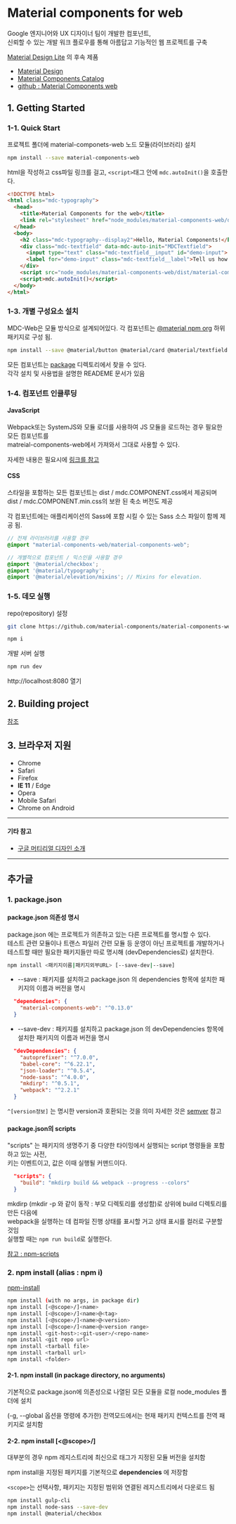 # Material components for web

Google 엔지니어와 UX 디자이너 팀이 개발한 컴포넌트,  
신뢰할 수 있는 개발 워크 플로우를 통해 아름답고 기능적인 웹 프로젝트를 구축  

[Material Design Lite](https://getmdl.io/) 의 후속 제품

* [Material Design](https://material.io/)
* [Material Components Catalog](https://material-components-web.appspot.com/)
* [github : Material Components web](https://github.com/material-components/material-components-web)

## 1. Getting Started

### 1-1. Quick Start

프로젝트 폴더에 material-componets-web 노드 모듈(라이브러리) 설치

```sh
npm install --save material-components-web
```

html을 작성하고 css파일 링크를 걸고,  `<script>`태그 안에 `mdc.autoInit()`을 호출한다.

```html
<!DOCTYPE html>
<html class="mdc-typography">
  <head>
    <title>Material Components for the web</title>
    <link rel="stylesheet" href="node_modules/material-components-web/dist/material-components-web.css">
  </head>
  <body>
    <h2 class="mdc-typography--display2">Hello, Material Components!</h2>
    <div class="mdc-textfield" data-mdc-auto-init="MDCTextfield">
      <input type="text" class="mdc-textfield__input" id="demo-input">
      <label for="demo-input" class="mdc-textfield__label">Tell us how you feel!</label>
    </div>
    <script src="node_modules/material-components-web/dist/material-components-web.js"></script>
    <script>mdc.autoInit()</script>
  </body>
</html>
```

### 1-3. 개별 구성요소 설치

MDC-Web은 모듈 방식으로 설계되어있다. 각 컴포넌트는 [@material npm org](https://www.npmjs.com/org/material) 하위 패키지로 구성 됨.

```sh
npm install --save @material/button @material/card @material/textfield @material/typography
```

모든 컴포넌트는 [package](https://github.com/material-components/material-components-web/tree/master/packages) 디렉토리에서 찾을 수 있다.  
각각 설치 및 사용법을 설명한 READEME 문서가 있음

### 1-4. 컴포넌트 인클루딩

#### JavaScript

Webpack또는 SystemJS와 모듈 로더를 사용하여 JS 모듈을 로드하는 경우 필요한 모든 컴포넌트를  
matreial-components-web에서 가져와서 그대로 사용할 수 있다.

자세한 내용은 필요시에 [링크를 참고](https://github.com/material-components/material-components-web#javascript) 

#### CSS

스타일을 포함하는 모든 컴포넌트는 dist / mdc.COMPONENT.css에서 제공되며  
dist / mdc.COMPONENT.min.css의 보완 된 축소 버전도 제공

각 컴포넌트에는 애플리케이션의 Sass에 포함 시킬 수 있는 Sass 소스 파일이 함께 제공 됨.

```scss
// 전체 라이브러리를 사용할 경우
@import "material-components-web/material-components-web";

// 개별적으로 컴포넌트 / 믹스인을 사용할 경우
@import '@material/checkbox';
@import '@material/typography';
@import '@material/elevation/mixins'; // Mixins for elevation.
```

### 1-5. 데모 실행

repo(repository) 설정

```sh
git clone https://github.com/material-components/material-components-web.git && cd material-compontents-web

npm i
```

개발 서버 실행

```sh
npm run dev
```

http://localhost:8080 열기

## 2. Building project

[참조](https://github.com/material-components/material-components-web/blob/master/docs/getting-started.md)

## 3. 브라우저 지원

+ Chrome
+ Safari
+ Firefox
+ **IE 11** / Edge
+ Opera
+ Mobile Safari
+ Chrome on Android

***

#### 기타 참고

* [구글 머티리얼 디자인 소개](http://davidlab.net/google-design-ko/material-design/introduction.html#introduction-principles)

***

## 추가글

### 1. package.json

#### package.json 의존성 명시

package.json 에는 프로젝트가 의존하고 있는 다른 프로젝트를 명시할 수 있다.  
테스트 관련 모듈이나 트랜스 파일러 간련 모듈 등 운영이 아닌 프로젝트를 개발하거나 테스트할 때만 필요한 패키지들만 따로 명시해 (devDependencies로) 설치한다.

```sh
npm install <패키지이름|패키지외부URL> [--save-dev|--save]
```

* --save : 패키지를 설치하고 package.json 의 dependencies 항목에 설치한 패키지의 이름과 버전을 명시

```json
  "dependencies": {
    "material-components-web": "^0.13.0"
  }
```

* --save-dev : 패키지를 설치하고 package.json 의 devDependencies 항목에 설치한 패키지의 이름과 버전을 명시

```json
  "devDependencies": {
    "autoprefixer": "^7.0.0",
    "babel-core": "^6.22.1",
    "json-loader": "^0.5.4",
    "node-sass": "^4.0.0",
    "mkdirp": "^0.5.1",
    "webpack": "^2.2.1"
  }
```

`^[version정보]` 는 명시한 version과 호환되는 것을 의미 자세한 것은 [semver](https://docs.npmjs.com/misc/semver) 참고

#### package.json의 scripts

"scripts" 는 패키지의 생명주기 중 다양한 타이밍에서 실행되는 script 명령들을 포함하고 있는 사전,  
키는 이벤트이고, 값은 이때 실행될 커맨드이다.

```json
  "scripts": {
    "build": "mkdirp build && webpack --progress --colors"
  }
```

mkdirp (mkdir -p 와 같이 동작 : 부모 디렉토리를 생성함)로 상위에 build 디렉토리를 만든 다음에  
webpack을 실행하는 데 컴파일 진행 상태를 표시할 거고 상태 표시를 컬러로 구분할 것임  
실행할 때는 `npm run build`로 실행한다.

[참고 : npm-scripts](https://docs.npmjs.com/misc/scripts)

### 2. npm install (alias : npm i)

[npm-install](https://docs.npmjs.com/cli/install)

```sh
npm install (with no args, in package dir)
npm install [<@scope>/]<name>
npm install [<@scope>/]<name>@<tag>
npm install [<@scope>/]<name>@<version>
npm install [<@scope>/]<name>@<version range>
npm install <git-host>:<git-user>/<repo-name>
npm install <git repo url>
npm install <tarball file>
npm install <tarball url>
npm install <folder>
```

#### 2-1. npm install (in package directory, no arguments)

기본적으로 package.json에 의존성으로 나열된 모든 모듈을 로컬 node_modules 폴더에 설치

(-g, --global 옵션을 명령에 추가한) 전역모드에서는 현재 패키지 컨텍스트를 전역 패키지로 설치함

#### 2-2. npm install [<@scope>/]<name>

대부분의 경우 npm 레지스트리에 최신으로 태그가 지정된 모듈 버전을 설치함

npm install을 지정된 패키지를 기본적으로 **dependencies** 에 저장함

`<scope>`는 선택사항, 패키지는 지정된 범위와 연결된 레지스트리에서 다운로드 됨

```sh
npm install gulp-cli
npm install node-sass --save-dev
npm install @material/checkbox
```
